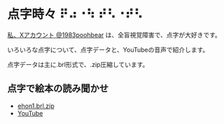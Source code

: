 # 点字時々 ⠟⠴⠐⠳ ⠞⠣⠐⠞⠣

[私、Xアカウント @1983poohbear](https://x.com/1983poohbear) は、全盲視覚障害で、点字が大好きです。

いろいろな点字について、点字データと、YouTubeの音声で紹介します。

点字データは主に.brl形式で、.zip圧縮しています。

## 点字で絵本の読み聞かせ

- [ehon1.brl.zip](./tenjidata/ehon1.brl.zip)
- [YouTube](https://youtu.be/PaHp6hRCKKE?si=-ulSVeFD771z2huG)

